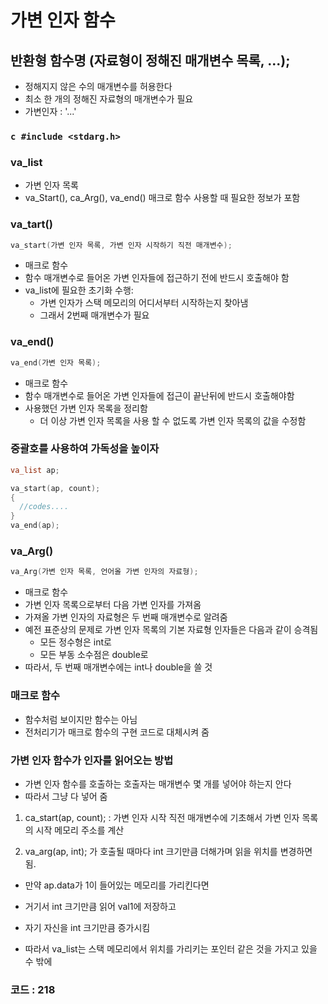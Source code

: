 # 가변 인자 함수

## 반환형 함수명 (자료형이 정해진 매개변수 목록, ...);
- 정해지지 않은 수의 매개변수를 허용한다
- 최소 한 개의 정해진 자료형의 매개변수가 필요
- 가변인자 : '...'

### ```c #include <stdarg.h>```

### va_list
- 가변 인자 목록
- va_Start(), ca_Arg(), va_end() 매크로 함수 사용할 때 필요한 정보가 포함

### va_tart()
```c
va_start(가변 인자 목록, 가변 인자 시작하기 직전 매개변수);
```
- 매크로 함수
- 함수 매개변수로 들어온 가변 인자들에 접근하기 전에 반드시 호출해야 함
- va_list에 필요한 초기화 수행:
  - 가변 인자가 스택 메모리의 어디서부터 시작하는지 찾아냄
  - 그래서 2번째 매개변수가 필요
  
### va_end()
```c
va_end(가변 인자 목록);
```
- 매크로 함수
- 함수 매개변수로 들어온 가변 인자들에 접근이 끝난뒤에 반드시 호출해야함
- 사용했던 가변 인자 목록을 정리함
  - 더 이상 가변 인자 목록을 사용 할 수 없도록 가변 인자 목록의 값을 수정함
  
### 중괄호를 사용하여 가독성을 높이자
```c
va_list ap;

va_start(ap, count);
{
  //codes....
}
va_end(ap);
```

### va_Arg()
```c
va_Arg(가변 인자 목록, 언어올 가변 인자의 자료형);
```
- 매크로 함수
- 가변 인자 목록으로부터 다음 가변 인자를 가져옴
- 가져올 가변 인자의 자료형은 두 번째 매개변수로 알려줌
- 예전 표준상의 문제로 가변 인자 목록의 기본 자료형 인자들은 다음과 같이 승격됨
  - 모든 정수형은 int로
  - 모든 부동 소수점은 double로
- 따라서, 두 번째 매개변수에는 int나 double을 쓸 것

### 매크로 함수
- 함수처럼 보이지만 함수는 아님
- 전처리기가 매크로 함수의 구현 코드로 대체시켜 줌

### 가변 인자 함수가 인자를 읽어오는 방법
- 가변 인자 함수를 호출하는 호출자는 매개변수 몇 개를  넣어야 하는지 안다
- 따라서 그냥 다 넣어 줌

1. ca_start(ap, count); : 가변 인자 시작 직전 매개변수에 기초해서 가변 인자 목록의 시작 메모리 주소를 계산

2. va_arg(ap, int); 가 호출될 때마다 int 크기만큼 더해가며 읽을 위치를 변경하면 됨.
  - 만약 ap.data가 1이 들어있는 메모리를 가리킨다면
  - 거기서 int 크기만큼 읽어 val1에 저장하고
  - 자기 자신을 int 크기만큼 증가시킴
  
  - 따라서 va_list는 스택 메모리에서 위치를 가리키는 포인터 같은 것을 가지고 있을 수 밖에

### 코드 : 218
